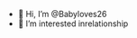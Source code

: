 - 👋 Hi, I’m @Babyloves26
- 👀 I’m interested inrelationship



<!---
Babyloves262626/Babyloves262626 is a ✨ special ✨ repository because its `README.md` (this file) appears on your GitHub profile.
You can click the Preview link to take a look at your changes.
--->
